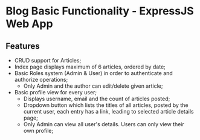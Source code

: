 Blog Basic Functionality - ExpressJS Web App
========================

Features
------------

* CRUD support for Articles;
* Index page displays maximum of 6 articles, ordered by date;
* Basic Roles system (Admin & User) in order to authenticate and authorize operations;
	* Only Admin and the author can edit/delete given article;
* Basic profile view for every user;
	* Displays username, email and the count of articles posted;
	* Dropdown button which lists the titles of all articles, posted by the current user, each entry has a link, leading to selected article details page;
	* Only Admin can view all user's details. Users can only view their own profile;